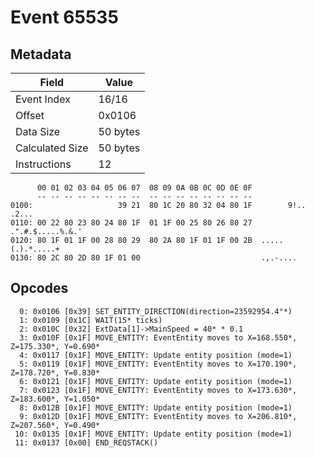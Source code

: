 # Event 65535

## Metadata

| Field           | Value    |
|-----------------|----------|
| Event Index     | 16/16    |
| Offset          | 0x0106   |
| Data Size       | 50 bytes |
| Calculated Size | 50 bytes |
| Instructions    | 12       |

```
      00 01 02 03 04 05 06 07  08 09 0A 0B 0C 0D 0E 0F
      -- -- -- -- -- -- -- --  -- -- -- -- -- -- -- --
0100:                   39 21  80 1C 20 80 32 04 80 1F        9!.. .2...
0110: 00 22 80 23 80 24 80 1F  01 1F 00 25 80 26 80 27  .".#.$.....%.&.'
0120: 80 1F 01 1F 00 28 80 29  80 2A 80 1F 01 1F 00 2B  .....(.).*.....+
0130: 80 2C 80 2D 80 1F 01 00                           .,.-....        
```

## Opcodes

```
  0: 0x0106 [0x39] SET_ENTITY_DIRECTION(direction=23592954.4°*)
  1: 0x0109 [0x1C] WAIT(15* ticks)
  2: 0x010C [0x32] ExtData[1]->MainSpeed = 40* * 0.1
  3: 0x010F [0x1F] MOVE_ENTITY: EventEntity moves to X=168.550*, Z=175.330*, Y=0.690*
  4: 0x0117 [0x1F] MOVE_ENTITY: Update entity position (mode=1)
  5: 0x0119 [0x1F] MOVE_ENTITY: EventEntity moves to X=170.190*, Z=178.720*, Y=0.830*
  6: 0x0121 [0x1F] MOVE_ENTITY: Update entity position (mode=1)
  7: 0x0123 [0x1F] MOVE_ENTITY: EventEntity moves to X=173.630*, Z=183.600*, Y=1.050*
  8: 0x012B [0x1F] MOVE_ENTITY: Update entity position (mode=1)
  9: 0x012D [0x1F] MOVE_ENTITY: EventEntity moves to X=206.810*, Z=207.560*, Y=0.490*
 10: 0x0135 [0x1F] MOVE_ENTITY: Update entity position (mode=1)
 11: 0x0137 [0x00] END_REQSTACK()
```
